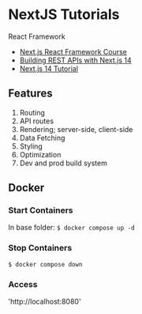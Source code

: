 # NextJS Tutorials

React Framework

* [Next.js React Framework Course](nextjs-framework-course-fcc.md)
* [Building REST APIs with Next.js 14](nextjs14-building-rest-api-fcc.md)
* [Next.js 14 Tutorial](nextjs14-tutorial-codevolution.md)

## Features

1. Routing
2. API routes
3. Rendering; server-side, client-side
4. Data Fetching
5. Styling
6. Optimization
7. Dev and prod build system

## Docker

### Start Containers

In base folder:
`$ docker compose up -d`

### Stop Containers

`$ docker compose down`

### Access

'http://localhost:8080'